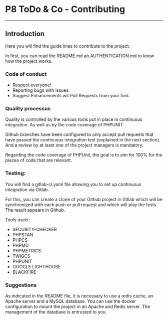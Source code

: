 # P8 ToDo & Co - Contributing

---

## Introduction

Here you will find the guide lines to contribute to the project.

In first, you can read the README.md an AUTHENTICATION.md to know how the project works.

### Code of conduct

- Respect everyone!
- Reporting bugs with issues.
- Suggest Enhancements wit Pull Requests from your fork.

### Quality processus

Quality is controlled by the various tools put in place in continuous integration. As well as by the code coverage of PHPUNIT.

Github branches have been configured to only accept pull requests that have passed the continuous integration test (explained in the next section). And a review by at least one of the project managers is mandatory.

Regarding the code coverage of PHPUnit, the goal is to aim for 100% for the pieces of code that are relevant.


### Testing:

You will find a gitlab-ci.yaml file allowing you to set up continuous integration via Gitlab.

For this, you can create a clone of your Github project in Gitlab which will be synchronized with each push or pull request 
and which will play the tests. The result appears in Github.

Tools used :
- SECURITY-CHECKER
- PHPSTAN
- PHPCS
- PHPMD
- PHPMETRICS
- TWIGCS
- PHPUNIT
- GOOGLE LIGHTHOUSE
- BLACKFIRE

### Suggestions

As indicated in the README file, it is necessary to use a redis cache, an Apache server and a MySQL database. 
You can use the docker configuration to mount the project in an Apache and Redis server. The management of the database is entrusted to you.